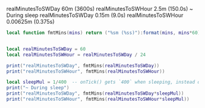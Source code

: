realMinutesToSWDay      60m (3600s)
realMinutesToSWHour     2.5m (150.0s)
~ During sleep
realMinutesToSWDay      0.15m (9.0s)
realMinutesToSWHour     0.00625m (0.375s)

```lua
local function fmtMins(mins) return ("%sm (%ss)"):format(mins, mins*60) end


local realMinutesToSWDay = 60
local realMinutesToSWHour = realMinutesToSWDay / 24

print("realMinutesToSWDay", fmtMins(realMinutesToSWDay))
print("realMinutesToSWHour", fmtMins(realMinutesToSWHour))

local sleepMul = 1/400  -- onTick() gets `400` when sleeping, instead of `1`
print("~ During sleep")
print("realMinutesToSWDay", fmtMins(realMinutesToSWDay*sleepMul))
print("realMinutesToSWHour", fmtMins(realMinutesToSWHour*sleepMul))
```
